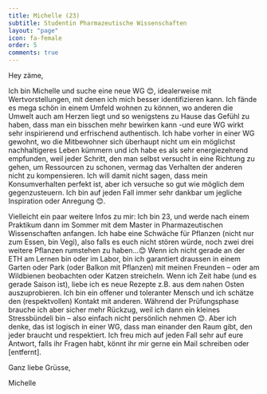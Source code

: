 ```yaml
---
title: Michelle (23)
subtitle: Studentin Pharmazeutische Wissenschaften
layout: "page"
icon: fa-female
order: 5
comments: true
---
```


Hey zäme,

Ich bin Michelle und suche eine neue WG 😊, idealerweise mit Wertvorstellungen, mit denen ich mich besser identifizieren kann. Ich fände es mega schön in einem Umfeld wohnen zu können, wo anderen die Umwelt auch am Herzen liegt und so wenigstens zu Hause das Gefühl zu haben, dass man ein bisschen mehr bewirken kann -und eure WG wirkt sehr inspirierend und erfrischend authentisch. Ich habe vorher in einer WG gewohnt, wo die Mitbewohner sich überhaupt nicht um ein möglichst nachhaltigeres Leben kümmern und ich habe es als sehr energiezehrend empfunden, weil jeder Schritt, den man selbst versucht in eine Richtung zu gehen, um Ressourcen zu schonen, vermag das Verhalten der anderen nicht zu kompensieren. Ich will damit nicht sagen, dass mein Konsumverhalten perfekt ist, aber ich versuche so gut wie möglich dem gegenzusteuern. Ich bin auf jeden Fall immer sehr dankbar um jegliche Inspiration oder Anregung 😊.


Vielleicht ein paar weitere Infos zu mir: Ich bin 23, und werde nach einem Praktikum dann im Sommer mit dem Master in Pharmazeutischen Wissenschaften anfangen. Ich habe eine Schwäche für Pflanzen (nicht nur zum Essen, bin Vegi), also falls es euch nicht stören würde, noch zwei drei weitere Pflanzen rumstehen zu haben…😊 Wenn ich nicht gerade an der ETH am Lernen bin oder im Labor, bin ich garantiert draussen in einem Garten oder Park (oder Balkon mit Pflanzen) mit meinen Freunden – oder am Wildbienen beobachten oder Katzen streicheln. Wenn ich Zeit habe (und es gerade Saison ist), liebe ich es neue Rezepte z.B. aus dem nahen Osten auszuprobieren. Ich bin ein offener und toleranter Mensch und ich schätze den (respektvollen) Kontakt mit anderen. Während der Prüfungsphase brauche ich aber sicher mehr Rückzug, weil ich dann ein kleines Stressbündeli bin – also einfach nicht persönlich nehmen 😊. Aber ich denke, das ist logisch in einer WG, dass man einander den Raum gibt, den jeder braucht und respektiert. Ich freu mich auf jeden Fall sehr auf eure Antwort, falls ihr Fragen habt, könnt ihr mir gerne ein Mail schreiben oder [entfernt]. 

Ganz liebe Grüsse,

Michelle